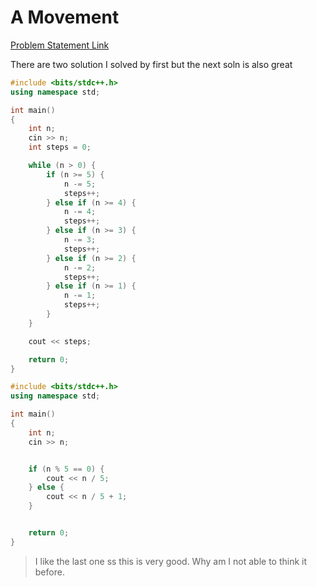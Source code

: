 # A Movement

[Problem Statement Link](https://www.hackerearth.com/practice/basic-programming/input-output/basics-of-input-output/practice-problems/algorithm/a-movement-1/)

There are two solution I solved by first but the next soln is also great

``` c++
#include <bits/stdc++.h>
using namespace std;

int main()
{
    int n;
    cin >> n;
    int steps = 0;

    while (n > 0) {
        if (n >= 5) {
            n -= 5;
            steps++;
        } else if (n >= 4) {
            n -= 4;
            steps++;
        } else if (n >= 3) {
            n -= 3;
            steps++;
        } else if (n >= 2) {
            n -= 2;
            steps++;
        } else if (n >= 1) {
            n -= 1;
            steps++;
        }
    }

    cout << steps;

    return 0;
}
```

``` c++
#include <bits/stdc++.h>
using namespace std;

int main()
{
    int n;
    cin >> n;


    if (n % 5 == 0) {
        cout << n / 5;
    } else {
        cout << n / 5 + 1;
    }


    return 0;
}
```

> I like the last one ss this is very good. Why am I not able to think it before.